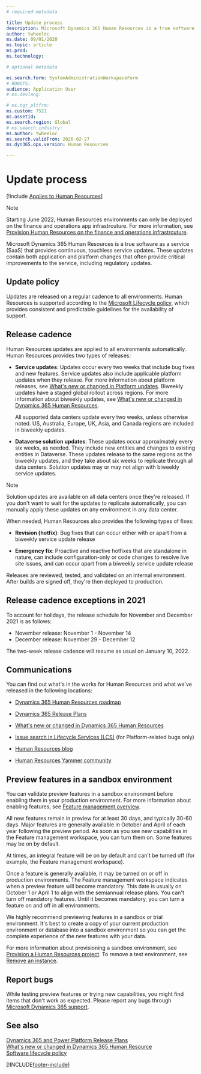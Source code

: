 ```yaml
---
# required metadata

title: Update process
description: Microsoft Dynamics 365 Human Resources is a true software as a service (SaaS) that provides continuous, touchless service updates for application and platform changes.
author: twheeloc
ms.date: 09/01/2020
ms.topic: article
ms.prod: 
ms.technology: 

# optional metadata

ms.search.form: SystemAdministrationWorkspaceForm
# ROBOTS: 
audience: Application User
# ms.devlang: 

# ms.tgt_pltfrm: 
ms.custom: 7521
ms.assetid: 
ms.search.region: Global
# ms.search.industry: 
ms.author: twheeloc
ms.search.validFrom: 2020-02-27
ms.dyn365.ops.version: Human Resources

---
```


# Update process

[!include [Applies to Human Resources](../includes/applies-to-hr.md)]

>[!NOTE]
> Starting June 2022, Human Resources environments can only be deployed on the finance and operations app infrastrcuture. For more information, see [Provision Human Resources on the finance and operations infrastrcuture](/hr-admin-setup-provision-fo.md).

Microsoft Dynamics 365 Human Resources is a true software as a service (SaaS) that provides continuous, touchless service updates. These updates contain both application and platform changes that often provide critical improvements to the service, including regulatory updates.

## Update policy

Updates are released on a regular cadence to all environments. Human Resources is supported according to the [Microsoft Lifecycle policy](https://support.microsoft.com/hub/4095338/microsoft-lifecycle-policy), which provides consistent and predictable guidelines for the availability of support.

## Release cadence 

Human Resources updates are applied to all environments automatically. Human Resources provides two types of releases:

- **Service updates**: Updates occur every two weeks that include bug fixes and new features. Service updates also include applicable platform updates when they release. For more information about platform releases, see [What's new or changed in Platform updates](../fin-ops-core/dev-itpro/get-started/whats-new-home-page.md). Biweekly updates have a staged global rollout across regions. For more information about biweekly updates, see [What's new or changed in Dynamics 365 Human Resources](hr-admin-whats-new.md).

    All supported data centers update every two weeks, unless otherwise noted. US, Australia, Europe, UK, Asia, and Canada regions are included in biweekly updates. 

- **Dataverse solution updates**: These updates occur approximately every six weeks, as needed. They include new entities and changes to existing entities in Dataverse. These updates release to the same regions as the biweekly updates, and they take about six weeks to replicate through all data centers. Solution updates may or may not align with biweekly service updates.

> [!NOTE]
> Solution updates are available on all data centers once they're released. If you don't want to wait for the updates to replicate automatically, you can manually apply these updates on any environment in any data center.

When needed, Human Resources also provides the following types of fixes:

- **Revision (hotfix)**: Bug fixes that can occur either with or apart from a biweekly service update release

- **Emergency fix**: Proactive and reactive hotfixes that are standalone in nature, can include configuration-only or code changes to resolve live site issues, and can occur apart from a biweekly service update release

Releases are reviewed, tested, and validated on an internal environment. After builds are signed off, they're then deployed to production.

## Release cadence exceptions in 2021

To account for holidays, the release schedule for November and December 2021 is as follows:

- November release: November 1 - November 14
- December release: November 29 - December 12
 
The two-week release cadence will resume as usual on January 10, 2022.

## Communications

You can find out what's in the works for Human Resources and what we've released in the following locations:

- [Dynamics 365 Human Resources roadmap](https://dynamics.microsoft.com/roadmap/human-resources/)

- [Dynamics 365 Release Plans](/dynamics365/release-plans/)

- [What's new or changed in Dynamics 365 Human Resources](hr-admin-whats-new.md)

- [Issue search in Lifecycle Services (LCS)](../fin-ops-core/dev-itpro/lifecycle-services/issue-search-lcs.md) (for Platform-related bugs only)

- [Human Resources blog](https://community.dynamics.com/365/talent/b/dynamics365fortalent)

- [Human Resources Yammer community](https://www.yammer.com/dynamicsaxfeedbackprograms/#/threads/inGroup?type=in_group&feedId=10542230)

## Preview features in a sandbox environment

You can validate preview features in a sandbox environment before enabling them in your production environment. For more information about enabling features, see [Feature management overview](../fin-ops-core/fin-ops/get-started/feature-management/feature-management-overview.md).

All new features remain in preview for at least 30 days, and typically 30-60 days. Major features are generally available in October and April of each year following the preview period. As soon as you see new capabilities in the Feature management workspace, you can turn them on. Some features may be on by default.

At times, an integral feature will be on by default and can't be turned off (for example, the Feature management workspace).

Once a feature is generally available, it may be turned on or off in production environments. The Feature management workspace indicates when a preview feature will become mandatory. This date is usually on October 1 or April 1 to align with the semiannual release plans. You can't turn off mandatory features. Until it becomes mandatory, you can turn a feature on and off in all environments.

We highly recommend previewing features in a sandbox or trial environment. It's best to create a copy of your current production environment or database into a sandbox environment so you can get the complete experience of the new features with your data.

For more information about provisioning a sandbox environment, see [Provision a Human Resources project](hr-admin-setup-provision.md). To remove a test environment, see [Remove an instance](hr-admin-setup-remove-instance.md#remove-a-test-drive-environment). 

## Report bugs

While testing preview features or trying new capabilities, you might find items that don't work as expected. Please report any bugs through [Microsoft Dynamics 365 support](https://dynamics.microsoft.com/support/).

## See also

[Dynamics 365 and Power Platform Release Plans](/dynamics365/release-plans)</br>
[What's new or changed in Dynamics 365 Human Resource](hr-admin-whats-new.md)</br>
[Software lifecycle policy](../fin-ops-core/dev-itpro/migration-upgrade/versions-update-policy.md)



[!INCLUDE[footer-include](../includes/footer-banner.md)]
